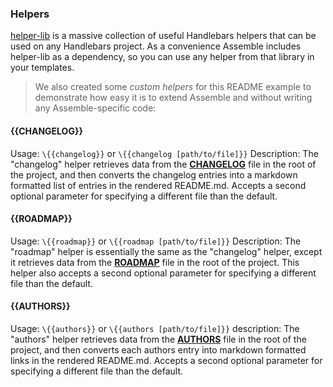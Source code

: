 ### Helpers
[helper-lib](https://github.com/assemble/helper-lib/) is a massive collection of useful Handlebars helpers that can be used on any Handlebars project. As a convenience Assemble includes helper-lib as a dependency, so you can use any helper from that library in your templates.

> We also created some _custom helpers_ for this README example to demonstrate how easy it is to extend Assemble and without writing any Assemble-specific code:

#### \{{CHANGELOG}}
Usage: `\{{changelog}}` or `\{{changelog [path/to/file]}}`
Description: The "changelog" helper retrieves data from the **[CHANGELOG](CHANGELOG)** file in the root of the project, and then converts the changelog entries into a markdown formatted list of entries in the rendered README.md. Accepts a second optional parameter for specifying a different file than the default.

#### \{{ROADMAP}}
Usage: `\{{roadmap}}` or `\{{roadmap [path/to/file]}}`
Description: The "roadmap" helper is essentially the same as the "changelog" helper, except it retrieves data from the **[ROADMAP](ROADMAP)** file in the root of the project. This helper also accepts a second optional parameter for specifying a different file than the default.

#### \{{AUTHORS}}
Usage: `\{{authors}}` or `\{{authors [path/to/file]}}`
description: The "authors" helper retrieves data from the **[AUTHORS](AUTHORS)** file in the root of the project, and then converts each authors entry into markdown formatted links in the rendered README.md. Accepts a second optional parameter for specifying a different file than the default.